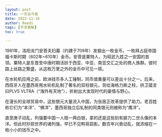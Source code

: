 ```yaml
---
layout: post
title: 一币古今衰
date: 2022-11-16
author: Reeds
tags: [不求甚解]
toc: true

---
```


1981年，洛阳龙门安菩夫妇墓（约建于709年）发掘出一枚金币。一枚拜占庭帝国福卡斯时期（602年~610年）金币。安菩是粟特人，为昭武九姓之一安国的首领。粟特人是东晋至中唐时期活跃于西亚、中亚、南亚交汇之处的商人族群。彼时路上丝路之繁盛，从这枚万里之外的金币中可见一斑。 

在水轮机应用之前，欧洲钱币多人工锤制，同币值重量可以差出十分之一。后来，西班牙人在墨西哥用水轮机轧制了著名的双柱银元，背绘海格力斯之柱，拱卫箴言曰PLVS VLTRA（“海外有天地”），折射出大发现时代的豪情与野心。

在漫长的全球贸易中，这些银元大量流入中国，为张居正改革提供了助力。老百姓称它们为“本洋”、“佛洋”，墨西哥独立后轧制的同类银元则被称为“鹰洋”。

直至庚子动乱，列强要中国一人赔一两白银，拿的还是这些刻有腓力二世头像的本洋。但此时抄掠世界的诸列强，早已不见鸭哥踪影。数百年兴衰动乱，就浓缩在一枚小小的钱币之中。